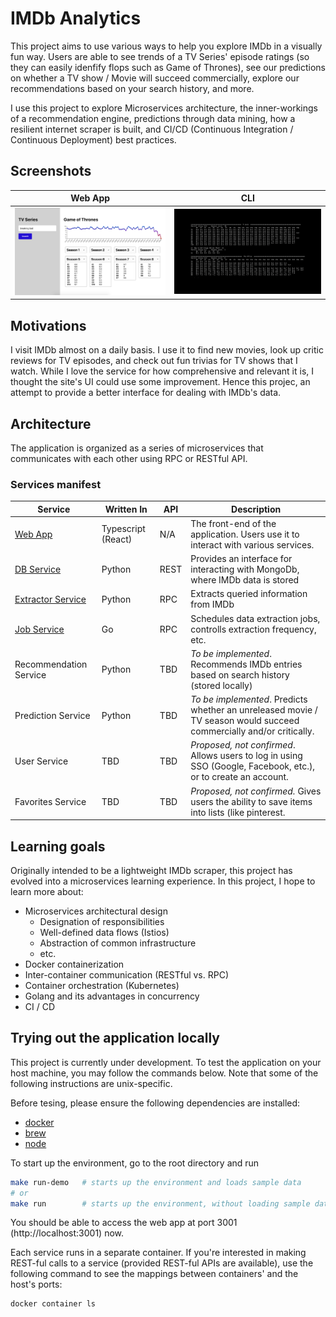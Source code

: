 # IMDb Analytics

This project aims to use various ways to help you explore IMDb in a visually
fun way. Users are able to see trends of a TV Series' episode ratings (so they
can easily idenfify flops such as Game of Thrones), see our predictions on
whether a TV show / Movie will succeed commercially, explore our recommendations
based on your search history, and more.

I use this project to explore Microservices architecture, the inner-workings of
a recommendation engine, predictions through data mining, how a resilient
internet scraper is built, and CI/CD (Continuous Integration / Continuous
Deployment) best practices.

## Screenshots

| Web App                             | CLI                                      |
| ----------------------------------- | ---------------------------------------- |
| ![stdui](docs/static/sample_ui.png) | ![stdout](docs/static/sample_stdout.png) |

## Motivations

I visit IMDb almost on a daily basis. I use it to find new movies, look up
critic reviews for TV episodes, and check out fun trivias for TV shows that I
watch. While I love the service for how comprehensive and relevant it is, I
thought the site's UI could use some improvement. Hence this projec, an attempt
to provide a better interface for dealing with IMDb's data.

## Architecture

The application is organized as a series of microservices that communicates with
each other using RPC or RESTful API.

### Services manifest

| Service | Written In         | API | Description                                                                       |
| ------- | ------------------ | --- | --------------------------------------------------------------------------------- |
| [Web App](./src/web-app) | Typescript (React) | N/A | The front-end of the application. Users use it to interact with various services. |
| [DB Service](./src/db-service) | Python | REST | Provides an interface for interacting with MongoDb, where IMDb data is stored |
| [Extractor Service](./src/extractor-service) | Python | RPC | Extracts queried information from IMDb |
| [Job Service](./src/job-service) | Go | RPC | Schedules data extraction jobs, controlls extraction frequency, etc. |
| Recommendation Service | Python | TBD | _To be implemented_. Recommends IMDb entries based on search history (stored locally) |
| Prediction Service | Python | TBD | _To be implemented_. Predicts whether an unreleased movie / TV season would succeed commercially and/or critically. 
| User Service | TBD | TBD | _Proposed, not confirmed_. Allows users to log in using SSO (Google, Facebook, etc.), or to create an account.|
| Favorites Service | TBD | TBD | _Proposed, not confirmed._ Gives users the ability to save items into lists (like pinterest. |

## Learning goals

Originally intended to be a lightweight IMDb scraper, this project has evolved
into a microservices learning experience. In this project, I hope to learn more
about:

- Microservices architectural design
  - Designation of responsibilities
  - Well-defined data flows (Istios)
  - Abstraction of common infrastructure
  - etc.
- Docker containerization
- Inter-container communication (RESTful vs. RPC)
- Container orchestration (Kubernetes)
- Golang and its advantages in concurrency
- CI / CD

## Trying out the application locally

This project is currently under development. To test the application on your
host machine, you may follow the commands below. Note that some of the
following instructions are unix-specific.

Before tesing, please ensure the following dependencies are installed:

- [docker](https://docs.docker.com/v17.12/docker-for-mac/install/#download-docker-for-mac)
- [brew](https://brew.sh)
- [node](https://treehouse.github.io/installation-guides/mac/node-mac.html)

To start up the environment, go to the root directory and run

```bash
make run-demo   # starts up the environment and loads sample data
# or
make run        # starts up the environment, without loading sample data
```

You should be able to access the web app at port 3001 (http://localhost:3001)
now.

Each service runs in a separate container. If you're interested in making
REST-ful calls to a service (provided REST-ful APIs are available), use the
following command to see the mappings between containers' and the host's ports:

```
docker container ls
```
